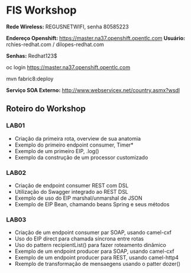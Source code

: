 <h1>FIS Workshop</h1>

<b>Rede Wireless:</b> REGUSNETWIFI, senha 80585223

<b>Endereço Openshift: </b>https://master.na37.openshift.opentlc.com
<b>Usuário:</b> rchies-redhat.com / dilopes-redhat.com<p>
<b>Senhas:</b> Redhat123$

oc login https://master.na37.openshift.opentlc.com <p>
mvn fabric8:deploy <p>


<b> Serviço SOA Externo:</b> http://www.webservicex.net/country.asmx?wsdl


<h2>Roteiro do Workshop</h2>

<h3> LAB01 </h3>

* Criação da primeira rota, overview de sua anatomia
* Exemplo do primeiro endpoint consumer, Timer*
* Exemplo de um primeiro EIP, .log()
* Exemplo da construção de um processor customizado

<h3> LAB02 </h3>

* Criação de endpoint consumer REST com DSL
* Utilização do Swagger integrado ao REST DSL
* Exemplo de uso do EIP marshal/unmarshal de JSON
* Exemplo de EIP Bean, chamando beans Spring e seus métodos

<h3> LAB03 </h3>

* Criação de um endpoint consumer par SOAP, usando camel-cxf
* Uso do EIP direct para chamada síncrona entre rotas
* Uso do pattern recipientList() para fazer roteamento dinâmico
* Exemplo de um endpoint producer para SOAP, usando camel-cxf
* Exemplo de um endpoint producer para REST, usando camel-http4
* Rxemplo de transformação de mensaegens usando o patter dozer()

